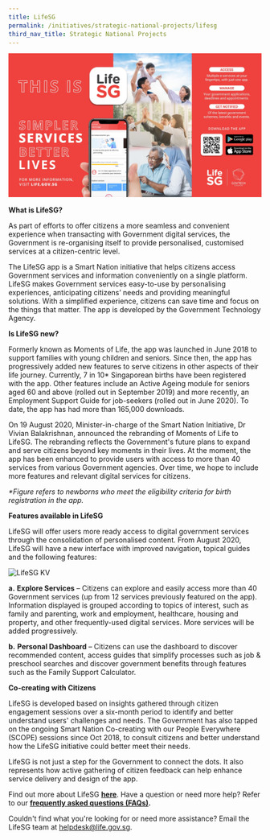 ```yaml
---
title: LifeSG
permalink: /initiatives/strategic-national-projects/lifesg
third_nav_title: Strategic National Projects
---
```

![LifeSG banner](/images/initiatives/lifesg-kv.jpg)

**What is LifeSG?**

As part of efforts to offer citizens a more seamless and convenient experience when transacting with Government digital services, the Government is re-organising itself to provide personalised, customised services at a citizen-centric level.

The LifeSG app is a Smart Nation initiative that helps citizens access Government services and information conveniently on a single platform. LifeSG makes Government services easy-to-use by personalising experiences, anticipating citizens’ needs and providing meaningful solutions. With a simplified experience, citizens can save time and focus on the things that matter. The app is developed by the Government Technology Agency.

**Is LifeSG new?**

Formerly known as Moments of Life, the app was launched in June 2018 to support families with young children and seniors. Since then, the app has progressively added new features to serve citizens in other aspects of their life journey. Currently, 7 in 10* Singaporean births have been registered with the app. Other features include an Active Ageing module for seniors aged 60 and above (rolled out in September 2019) and more recently, an Employment Support Guide for job-seekers (rolled out in June 2020). To date, the app has had more than 165,000 downloads.

On 19 August 2020, Minister-in-charge of the Smart Nation Initiative, Dr Vivian Balakrishnan, announced the rebranding of Moments of Life to LifeSG. The rebranding reflects the Government's future plans to expand and serve citizens beyond key moments in their lives. At the moment, the app has been enhanced to provide users with access to more than 40 services from various Government agencies. Over time, we hope to include more features and relevant digital services for citizens.

_*Figure refers to newborns who meet the eligibility criteria for birth registration in the app._

  

**Features available in LifeSG**

LifeSG will offer users more ready access to digital government services through the consolidation of personalised content. From August 2020, LifeSG will have a new interface with improved navigation, topical guides and the following features:

![LifeSG KV](https://www.smartnation.gov.sg/images/default-source/default-album/lifesg-kv.jpg?sfvrsn=7267b2e9_2)

**a.** **Explore Services** – Citizens can explore and easily access more than 40 Government services (up from 12 services previously featured on the app). Information displayed is grouped according to topics of interest, such as family and parenting, work and employment, healthcare, housing and property, and other frequently-used digital services. More services will be added progressively.

**b.** **Personal Dashboard** – Citizens can use the dashboard to discover recommended content, access guides that simplify processes such as job & preschool searches and discover government benefits through features such as the Family Support Calculator.

  

**Co-creating with Citizens**

LifeSG is developed based on insights gathered through citizen engagement sessions over a six-month period to identify and better understand users' challenges and needs. The Government has also tapped on the ongoing Smart Nation Co-creating with our People Everywhere (SCOPE) sessions since Oct 2018, to consult citizens and better understand how the LifeSG initiative could better meet their needs.

LifeSG is not just a step for the Government to connect the dots. It also represents how active gathering of citizen feedback can help enhance service delivery and design of the app.

Find out more about LifeSG **[here](https://www.life.gov.sg/?utm_source=smartnation&utm_medium=website)**. Have a question or need more help? Refer to our **[frequently asked questions (FAQs)](https://www.life.gov.sg/help-support/about-lifesg?utm_source=smartnation&utm_medium=website).**

Couldn't find what you're looking for or need more assistance? Email the LifeSG team at [helpdesk@life.gov.sg](mailto:helpdesk@life.gov.sg).
